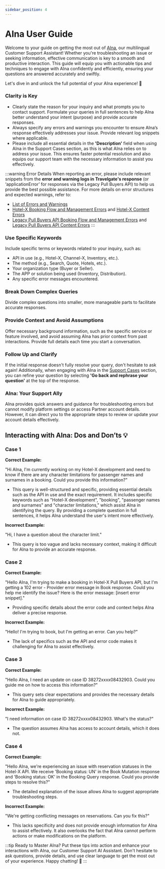```yaml
---
sidebar_position: 4
---
```


# AIna User Guide

Welcome to your guide on getting the most out of [AIna](/kb/welcome-to-travelgate/support-resources/aina-smart-ai), our multilingual Customer Support Assistant! Whether you're troubleshooting an issue or seeking information, effective communication is key to a smooth and productive interaction. This guide will equip you with actionable tips and techniques to engage with AIna confidently and efficiently, ensuring your questions are answered accurately and swiftly.

Let's dive in and unlock the full potential of your AIna experience! 🚀

### Clarity is Key

- Clearly state the reason for your inquiry and what prompts you to contact support. Formulate your queries in full sentences to help AIna better understand your intent (purpose) and provide accurate responses.
- Always specify any errors and warnings you encounter to ensure AIna’s response effectively addresses your issue. Provide relevant log snippets where applicable.
- Please include all essential details in the **'Description'** field when using AIna in the Support Cases section, as this is what AIna relies on to address your issue. This ensures faster potential resolution and also equips our support team with the necessary information to assist you effectively.

:::warning Error Details
When reporting an error, please include relevant snippets from the **error and warning logs in Travelgate's response** (or ‘applicationError’ for responses via the Legacy Pull Buyers API) to help us provide the best possible assistance. For more details on error structures and expected warnings, refer to:

- [List of Errors and Warnings](/kb/connectivity-products/for-buyers/errors-and-warnings/overview)
- [Hotel-X Booking Flow and Management Errors](/docs/apis/for-buyers/hotel-x-pull-buyers-api/making-requests/errors-and-warnings/booking-flow) and [Hotel-X Content Errors](/docs/apis/for-buyers/hotel-x-pull-buyers-api/making-requests/errors-and-warnings/content)
- [Legacy Pull Buyers API Booking Flow and Management Errors](/docs/apis/for-buyers/legacy-pull-buyers-api/making-requests/errors-and-warnings/booking-flow) and [Legacy Pull Buyers API Content Errors](/docs/apis/for-buyers/legacy-pull-buyers-api/making-requests/errors-and-warnings/content)
:::

### Use Specific Keywords

Include specific terms or keywords related to your inquiry, such as:

- API in use (e.g., Hotel-X, Channel-X, Inventory, etc.).
- The method (e.g., Search, Quote, Hotels, etc.).
- Your organization type (Buyer or Seller).
- The APP or solution being used (Inventory, Distribution).
- Any specific error messages encountered.

### Break Down Complex Queries

Divide complex questions into smaller, more manageable parts to facilitate accurate responses.

### Provide Context and Avoid Assumptions

Offer necessary background information, such as the specific service or feature involved, and avoid assuming AIna has prior context from past interactions. Provide full details each time you start a conversation.

### Follow Up and Clarify

If the initial response doesn't fully resolve your query, don't hesitate to ask again! Additionally, when engaging with AIna in the [Support Cases](/kb/platform/support-portal/how-to-submit-case) section, you can refine your question by selecting **'Go back and rephrase your question'** at the top of the response.

### AIna: Your Support Ally

AIna provides quick answers and guidance for troubleshooting errors but cannot modify platform settings or access Partner account details. However, it can direct you to the appropriate steps to review or update your account details effectively.

## Interacting with AIna: Dos and Don’ts 💡

### Case 1

**Correct Example:**

"Hi AIna, I'm currently working on my Hotel-X development and need to know if there are any character limitations for passenger names and surnames in a booking. Could you provide this information?"

- This query is well-structured and specific, providing essential details such as the API in use and the exact requirement. It includes specific keywords such as "Hotel-X development", "booking", "passenger names and surnames" and "character limitations," which assist AIna in identifying the query. By providing a complete question in full sentences, it helps AIna understand the user's intent more effectively.

**Incorrect Example:**

"Hi, I have a question about the character limit."

- This query is too vague and lacks necessary context, making it difficult for AIna to provide an accurate response. 

### Case 2

**Correct Example:**

"Hello AIna, I'm trying to make a booking in Hotel-X Pull Buyers API, but I'm getting a 102 error - Provider error message in Book response. Could you help me identify the issue? Here is the error message: [insert error snippet]."

- Providing specific details about the error code and context helps AIna deliver a precise response.

**Incorrect Example:**

"Hello! I'm trying to book, but I'm getting an error. Can you help?"

- The lack of specifics such as the API and error code makes it challenging for AIna to assist effectively.

### Case 3

**Correct Example:**

"Hello AIna, I need an update on case ID 38272xxxx08432903. Could you guide me on how to access this information?"

- This query sets clear expectations and provides the necessary details for AIna to guide appropriately.

**Incorrect Example:**

"I need information on case ID 38272xxxx08432903. What's the status?"

- The question assumes AIna has access to account details, which it does not.

### Case 4

**Correct Example:**

"Hello AIna, we're experiencing an issue with reservation statuses in the Hotel-X API. We receive 'Booking status: UN' in the Book Mutation response and 'Booking status: OK' in the Booking Query response. Could you provide steps to resolve this?"

- The detailed explanation of the issue allows AIna to suggest appropriate troubleshooting steps.

**Incorrect Example:**

"We're getting conflicting messages on reservations. Can you fix this?"

- This lacks specificity and does not provide enough information for AIna to assist effectively. It also overlooks the fact that AIna cannot perform actions or make modifications on the platform.

:::tip Ready to Master AIna?
Put these tips into action and enhance your interactions with AIna, our Customer Support AI Assistant. Don't hesitate to ask questions, provide details, and use clear language to get the most out of your experience. Happy chatting! 🚀
:::
